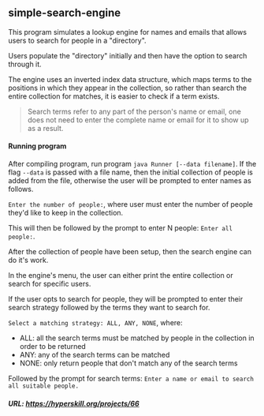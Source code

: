 ## simple-search-engine

This program simulates a lookup engine for names and emails that allows users to search for people in a "directory".

Users populate the "directory" initially and then have the option to search through it.

The engine uses an inverted index data structure, which maps terms to the positions in which they appear in the collection, so rather than search the entire collection for matches, it is easier to check if a term exists.

> Search terms refer to any part of the person's name or email, one does not need to enter the complete name or email for it to show up as a result.

#### Running program
After compiling program, run program `java Runner [--data filename]`.
If the flag `--data` is passed with a file name, then the initial collection of people is added from the file, otherwise the user will be prompted to enter names as follows.

`Enter the number of people:`, where user must enter the number of people they'd like to keep in the collection.

This will then be followed by the prompt to enter N people: `Enter all people:`.

After the collection of people have been setup, then the search engine can do it's work.

In the engine's menu, the user can either print the entire collection or search for specific users.

If the user opts to search for people, they will be prompted to enter their search strategy followed by the terms they want to search for.

`Select a matching strategy: ALL, ANY, NONE`, where:
- ALL: all the search terms must be matched by people in the collection in order to be returned
- ANY: any of the search terms can be matched
- NONE: only return people that don't match any of the search terms

Followed by the prompt for search terms: `Enter a name or email to search all suitable people.`

##### URL: https://hyperskill.org/projects/66
